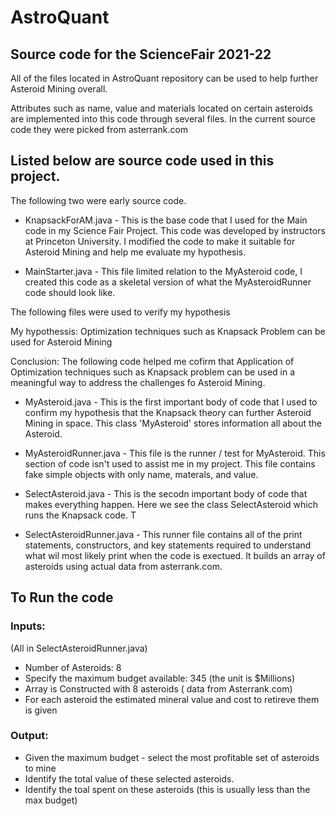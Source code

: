 # AstroQuant

## Source code for the ScienceFair 2021-22

All of the files located in AstroQuant repository can be used to help further Asteroid Mining overall. 

Attributes such as name, value and materials located on certain asteroids are implemented into this code through several files. In the current source code they were picked from asterrank.com

## Listed below are source code used in this project.

The following two were early source code.

* KnapsackForAM.java - This is the base code that I used for the Main code in my Science Fair Project. This code was developed by instructors at Princeton University. I modified the code to make it suitable for Asteroid Mining and help me evaluate my hypothesis.

* MainStarter.java - This file limited relation to the MyAsteroid code, I created this code as a skeletal version of what the MyAsteroidRunner code should look like.

The following files were used to verify my hypothesis

My hypothessis: Optimization techniques such as Knapsack Problem can be used for Asteroid Mining

Conclusion:  The following code helped me cofirm that Application of Optimization techniques such as Knapsack problem can be used in a meaningful way to address the challenges fo Asteroid Mining.

* MyAsteroid.java - This is the first important body of code that I used to confirm my hypothesis that the Knapsack theory can further Asteroid Mining in space. This class 'MyAsteroid' stores information all about the Asteroid. 

* MyAsteroidRunner.java - This file is the runner / test for MyAsteroid. This section of code isn't used to assist me in my project. This file contains fake simple objects with only name, materals, and value.

* SelectAsteroid.java - This is the secodn important body of code that makes everything happen. Here we see the class SelectAsteroid which runs the Knapsack code. T

* SelectAsteroidRunner.java - This runner file contains all of the print statements, constructors, and key statements required to understand what wil most likely print when the code is exectued.  It builds an array of asteroids using actual data from asterrank.com.

## To Run the code

### Inputs:
(All in SelectAsteroidRunner.java)
* Number of Asteroids: 8
* Specify the maximum budget available: 345 (the unit is $Millions)
* Array is Constructed with 8 asteroids ( data from Asterrank.com)
* For each asteroid the estimated mineral value and cost to retireve them is given

### Output:
* Given the maximum budget - select the most profitable set of asteroids to mine
* Identify the total value of these  selected asteroids.
* Identify the toal spent on these asteroids (this is usually less than the max budget)





